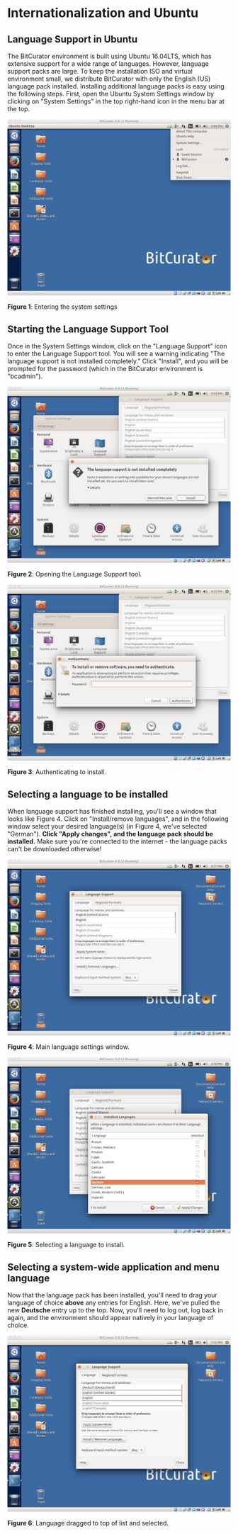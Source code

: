 Internationalization and Ubuntu
===============================





Language Support in Ubuntu
--------------------------

The BitCurator environment is built using Ubuntu 16.04LTS, which has extensive support for a wide range of languages. However, language support packs are large. To keep the installation ISO and virtual environment small, we distribute BitCurator with only the English (US) language pack installed. Installing additional language packs is easy using the following steps. First, open the Ubuntu System Settings window by clicking on "System Settings" in the top right-hand icon in the menu bar at the top.

![Lang-settings.jpg](attachments/Lang-settings.jpg)

**Figure 1**: Entering the system settings

Starting the Language Support Tool
----------------------------------

Once in the System Settings window, click on the "Language Support" icon to enter the Language Support tool. You will see a warning indicating "The language support is not installed completely." Click "Install", and you will be prompted for the password (which in the BitCurator environment is "bcadmin").

![Lang-install.jpg](attachments/Lang-install.jpg)

**Figure 2**: Opening the Language Support tool.

![Lang-password.jpg](attachments/Lang-password.jpg)

**Figure 3**: Authenticating to install.

  


Selecting a language to be installed
------------------------------------

When language support has finished installing, you'll see a window that looks like Figure 4. Click on "Install/remove languages", and in the following window select your desired language(s) (in Figure 4, we've selected "German"). **Click "Apply changes", and the language pack should be installed.** Make sure you're connected to the internet - the language packs can't be downloaded otherwise!

![Lang-window.jpg](attachments/Lang-window.jpg)

**Figure 4**: Main language settings window.

![Lang-select.jpg](attachments/Lang-select.jpg)

**Figure 5**: Selecting a language to install.

Selecting a system-wide application and menu language
-----------------------------------------------------

Now that the language pack has been installed, you'll need to drag your language of choice **above** any entries for English. Here, we've pulled the new **Deutsche** entry up to the top. Now, you'll need to log out, log back in again, and the environment should appear natively in your language of choice.

![Lang-chosen.jpg](attachments/Lang-chosen.jpg)

**Figure 6**: Language dragged to top of list and selected.

  











